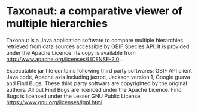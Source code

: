 # Taxonaut: a comparative viewer of multiple hierarchies

Taxonaut is a Java application software to compare multiple hierarchies retrieved from data sources
accessible by GBIF Species API.  It is provided under the Apache Licence.  Its copy is available from http://www.apache.org/licenses/LICENSE-2.0 .

Excecutable jar file contains following third party softwares: GBIF API client Java code, Apache axis including jaxrpc, Jackson version 1, Google guava and Find Bugs.  These third party softwars are copyrighted by the original authors. All but Find Bugs are licenced under the Apache Licence.  Find Bugs is licensed under  the Lesser GNU Public License, https://www.gnu.org/licenses/lgpl.html.
